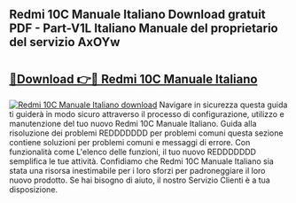 ## Redmi 10C Manuale Italiano Download gratuit PDF - Part-V1L Italiano Manuale del proprietario del servizio AxOYw

# <h2><a href="http://dfdp2y.blite.top/?on=Redmi+10C+Manuale+Italiano">🔗Download 👉🔴 Redmi 10C Manuale Italiano</a></h2>

[![Redmi 10C Manuale Italiano download](https://i.imgur.com/lujVjoI.png)](http://dfdp2y.blite.top/?on=Redmi+10C+Manuale+Italiano)
Navigare in sicurezza questa guida ti guiderà in modo sicuro attraverso il processo di configurazione, utilizzo e manutenzione del tuo nuovo Redmi 10C Manuale Italiano. Guida alla risoluzione dei problemi REDDDDDDD per problemi comuni questa sezione contiene soluzioni per problemi comuni e messaggi di errore. Con funzionalità come L'elenco delle funzioni, il tuo nuovo REDDDDDDD semplifica le tue attività. Confidiamo che Redmi 10C Manuale Italiano sia stata una risorsa inestimabile per i loro sforzi per padroneggiare il loro nuovo prodotto. Se hai bisogno di aiuto, il nostro Servizio Clienti è a tua disposizione.
